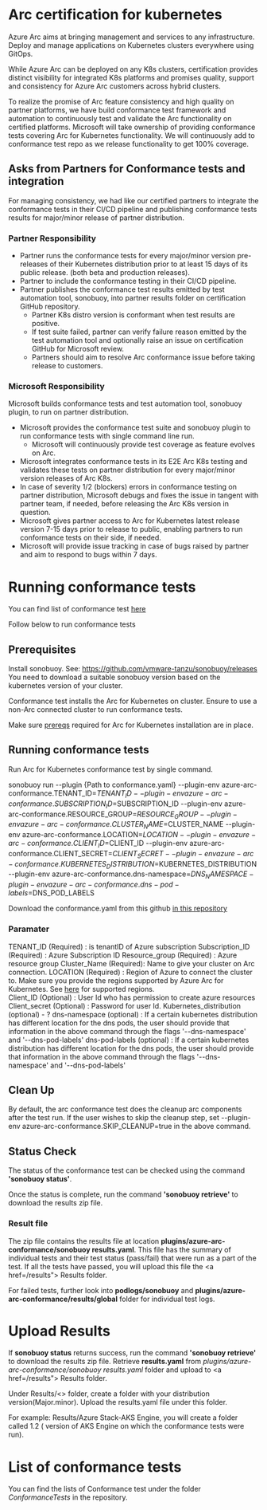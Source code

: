  # Arc certification for kubernetes

 Azure Arc aims at bringing management and services to any infrastructure. Deploy and manage applications on Kubernetes clusters everywhere using GitOps.  

While Azure Arc can be deployed on any K8s clusters, certification provides distinct visibility for integrated K8s platforms and promises quality, support and consistency for Azure Arc customers across hybrid clusters. 

To realize the promise of Arc feature consistency and high quality on partner platforms, we have build conformance test framework and automation to continuously test and validate the Arc functionality on certified platforms. Microsoft will take ownership of providing conformance tests covering Arc for Kubernetes functionality. We will continuously add to conformance test repo as we release functionality to get 100% coverage. 

## Asks from Partners for Conformance tests and integration

For managing consistency, we had like our certified partners to integrate the conformance tests in their CI/CD pipeline and publishing conformance tests results for major/minor release of partner distribution. 

### Partner Responsibility
- Partner runs the conformance tests for every major/minor version pre-releases of their Kubernetes distribution prior to at least 15 days of its public release. (both beta and production releases). 
- Partner to include the conformance testing in their CI/CD pipeline.
- Partner publishes the conformance test results emitted by test automation tool, sonobuoy, into partner results folder on certification GitHub repository. 
    - Partner K8s distro version is conformant when test results are positive. 
    - If test suite failed, partner can verify failure reason emitted by the test automation tool and optionally raise an issue on certification GitHub for Microsoft review. 
    - Partners should aim to resolve Arc conformance issue before taking release to customers.   

### Microsoft Responsibility 
Microsoft builds conformance tests and test automation tool, sonobuoy plugin, to run on partner distribution. 
- Microsoft provides the conformance test suite and sonobuoy plugin to run conformance tests with single command line run. 
    - Microsoft will continuously provide test coverage as feature evolves on Arc. 
- Microsoft integrates conformance tests in its E2E Arc K8s testing and validates these tests on partner distribution for every major/minor version releases of Arc K8s. 
- In case of severity 1/2 (blockers) errors in conformance testing on partner distribution, Microsoft debugs and fixes the issue in tangent with partner team, if needed, before releasing the Arc K8s version in question.     
- Microsoft gives partner access to Arc for Kubernetes latest release version 7-15 days prior to release to public, enabling partners to run conformance tests on their side, if needed. 
- Microsoft will provide issue tracking in case of bugs raised by partner and aim to respond to bugs within 7 days. 

# Running conformance tests

You can find list of conformance test <a href="https://github.com">here</a>  

Follow below to run conformance tests

## Prerequisites 

Install sonobuoy. See: https://github.com/vmware-tanzu/sonobuoy/releases You need to download a suitable sonobuoy version based on the kubernetes version of your cluster.

Conformance test installs the Arc for Kubernetes on cluster. Ensure to use a non-Arc connected cluster to run conformance tests. 

Make sure <a href="https://docs.microsoft.com/en-us/azure/azure-arc/kubernetes/connect-cluster">prereqs</a> required for Arc for Kubernetes installation are in place.

## Running conformance tests

Run Arc for Kubernetes conformance test by single command. 

sonobuoy run --plugin {Path to conformance.yaml} --plugin-env azure-arc-conformance.TENANT_ID=$TENANT_ID --plugin-env azure-arc-conformance.SUBSCRIPTION_ID=$SUBSCRIPTION_ID --plugin-env azure-arc-conformance.RESOURCE_GROUP=$RESOURCE_GROUP --plugin-env azure-arc-conformance.CLUSTER_NAME=$CLUSTER_NAME --plugin-env azure-arc-conformance.LOCATION=$LOCATION --plugin-env azure-arc-conformance.CLIENT_ID=$CLIENT_ID --plugin-env azure-arc-conformance.CLIENT_SECRET=$CLIENT_SECRET --plugin-env azure-arc-conformance.KUBERNETES_DISTRIBUTION=$KUBERNETES_DISTRIBUTION --plugin-env azure-arc-conformance.dns-namespace=$DNS_NAMESPACE -plugin-env azure-arc-conformance.dns-pod-labels=$DNS_POD_LABELS 

Download the conformance.yaml from this github <a href="">in this repository</a>  

### Paramater

TENANT_ID (Required) : is tenantID of Azure subscription 
Subscription_ID (Required) : Azure Subscription ID
Resource_group (Required) : Azure resource group
Cluster_Name (Required): Name to give your cluster on Arc connection.
LOCATION (Required) : Region of Azure to connect the cluster to. Make sure you provide the regions supported by Azure Arc for Kubernetes. See <a href="https://docs.microsoft.com/en-us/azure/azure-arc/kubernetes/connect-cluster">here</a> for supported regions.  
Client_ID (Optional) : User Id who has permission to create azure resources
Client_secret (Optional) : Password for user Id. 
Kubernetes_distribution (optional) - ? 
dns-namespace (optional) :  If a certain kubernetes distribution has different location for the dns pods, the user should provide that information in the above command through the flags '--dns-namespace' and '--dns-pod-labels'
dns-pod-labels (optional) : If a certain kubernetes distribution has different location for the dns pods, the user should provide that information in the above command through the flags '--dns-namespace' and '--dns-pod-labels'


## Clean Up

By default, the arc conformance test does the cleanup arc components after the test run. If the user wishes to skip the cleanup step,  set --plugin-env azure-arc-conformance.SKIP_CLEANUP=true in the above command.

## Status Check

The status of the conformance test can be checked using the command **'sonobuoy status'**.

Once the status is complete, run the command **'sonobuoy retrieve'** to download the results zip file. 

### Result file
The zip file contains the results file at location **plugins/azure-arc-conformance/sonobuoy results.yaml**. This file has the summary of individual tests and their test status (pass/fail) that were run as a part of the test. If all the tests have passed, you will upload this file the <a href=/results"> Results</a> folder. 
 
 For failed tests, further look into **podlogs/sonobuoy** and **plugins/azure-arc-conformance/results/global** folder for individual test logs. 

# Upload Results 

If **sonobuoy status** returns success,  run the command **'sonobuoy retrieve'** to download the results zip file. Retrieve **results.yaml** from *plugins/azure-arc-conformance/sonobuoy results.yaml* folder and upload to  <a href=/results"> Results</a> folder.
 
Under Results/<<Partner Name>> folder, create a folder with your distribution version(Major.minor). Upload the results.yaml file under this folder. 
 
 For example: Results/Azure Stack-AKS Engine, you will create a folder called 1.2 ( version of AKS Engine on which the conformance tests were run). 
 
 # List of conformance tests
 You can find the lists of Conformance test under the folder *ConformanceTests* in the repository. 
